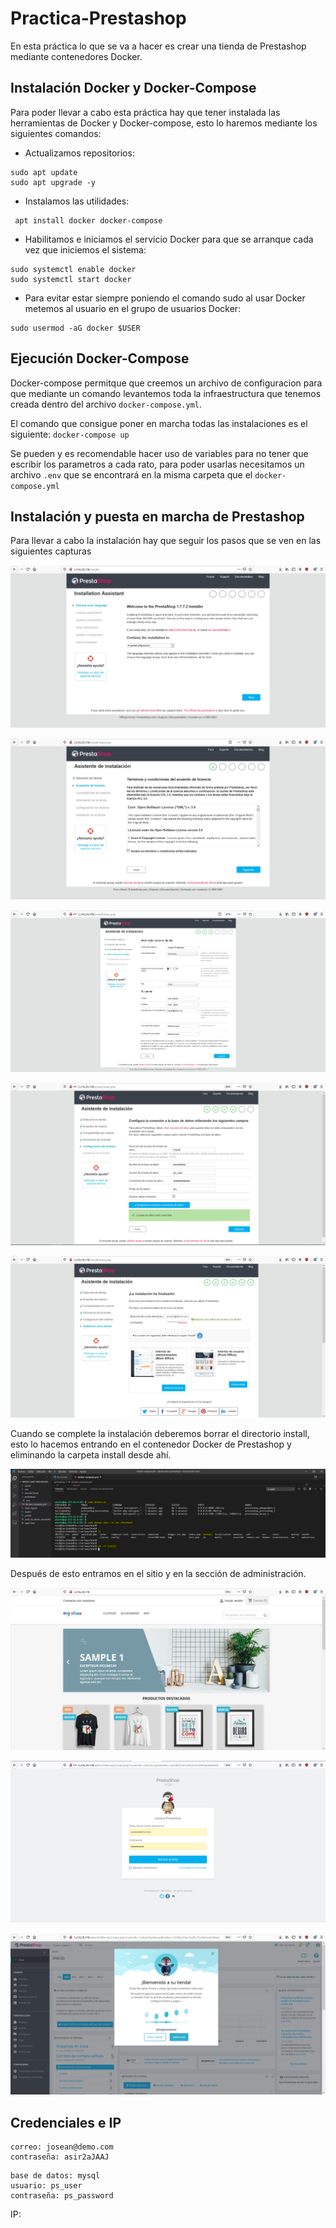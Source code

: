 # Practica-Prestashop
En esta práctica lo que se va a hacer es crear una tienda de Prestashop mediante contenedores Docker.

## Instalación Docker y Docker-Compose
Para poder llevar a cabo esta práctica hay que tener instalada las herramientas de Docker y Docker-compose, esto lo haremos mediante los siguientes comandos:

- Actualizamos repositorios:
```
sudo apt update
sudo apt upgrade -y
```

- Instalamos las utilidades:
```
 apt install docker docker-compose
```

- Habilitamos e iniciamos el servicio Docker para que se arranque cada vez que iniciemos el sistema:
```
sudo systemctl enable docker
sudo systemctl start docker
```

- Para evitar estar siempre poniendo el comando sudo al usar Docker metemos al usuario en el grupo de usuarios Docker:
```
sudo usermod -aG docker $USER
```

## Ejecución Docker-Compose
Docker-compose permitque que creemos un archivo de configuracion para que mediante un comando levantemos toda la infraestructura que tenemos creada dentro del archivo `docker-compose.yml`.

El comando que consigue poner en marcha todas las instalaciones es el siguiente: `docker-compose up`

Se pueden y es recomendable hacer uso de variables para no tener que escribir los parametros a cada rato, para poder usarlas necesitamos un archivo `.env` que se encontrará en la misma carpeta que el `docker-compose.yml`

## Instalación y puesta en marcha de Prestashop
Para llevar a cabo la instalación hay que seguir los pasos que se ven en las siguientes capturas

![](https://raw.githubusercontent.com/joseean29/Practica-Prestashop/main/images/install.PNG?token=AOMWPNJCJXWEQ5SBBBUW3MTAIN25G)

![](https://raw.githubusercontent.com/joseean29/Practica-Prestashop/main/images/install2.PNG?token=AOMWPNOUY5T54U7YPA5UUOTAIN26C)

![](https://raw.githubusercontent.com/joseean29/Practica-Prestashop/main/images/info.PNG?token=AOMWPNLOJONEZNXYHH5GSEDAIN3EA)

![](https://raw.githubusercontent.com/joseean29/Practica-Prestashop/main/images/datosbd.PNG?token=AOMWPNLYRHPTFT2SFJYOK3DAIN3FO)

![](https://raw.githubusercontent.com/joseean29/Practica-Prestashop/main/images/fininstall.PNG?token=AOMWPNPKNLXMIYG7DY2TPTTAIN3HI)


Cuando se complete la instalación deberemos borrar el directorio install, esto lo hacemos entrando en el contenedor Docker de Prestashop y eliminando la carpeta install desde ahí.

![](https://raw.githubusercontent.com/joseean29/Practica-Prestashop/main/images/rm-install.PNG?token=AOMWPNK35BWW4BYKIATB7Q3AIN3RA)

Después de esto entramos en el sitio y en la sección de administración.

![](https://raw.githubusercontent.com/joseean29/Practica-Prestashop/main/images/prestashop.PNG?token=AOMWPNKHLDRJ6YKN4O6CKM3AIN3LW)

![](https://raw.githubusercontent.com/joseean29/Practica-Prestashop/main/images/admin1.PNG?token=AOMWPNPTES5TKFKWNIFVUUTAIN3MQ)

![](https://raw.githubusercontent.com/joseean29/Practica-Prestashop/main/images/admin2.PNG?token=AOMWPNPR65WLT6QTPQJ22W3AIN3NS)


## Credenciales e IP
```
correo: josean@demo.com
contraseña: asir2aJAAJ
```

```
base de datos: mysql
usuario: ps_user
contraseña: ps_password
```

IP:
